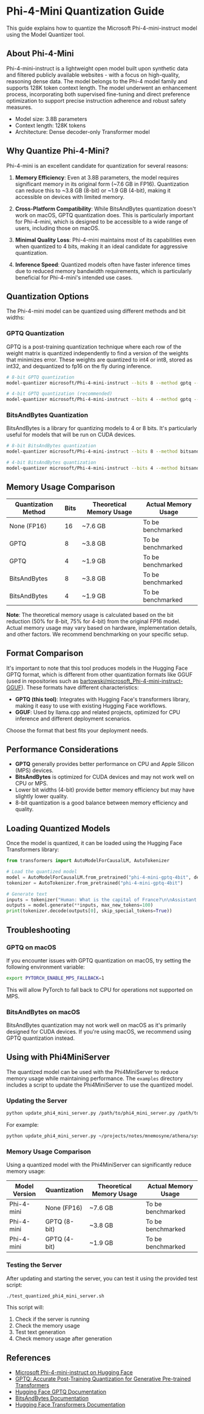 # Phi-4-Mini Quantization Guide

This guide explains how to quantize the Microsoft Phi-4-mini-instruct model using the Model Quantizer tool.

## About Phi-4-Mini

Phi-4-mini-instruct is a lightweight open model built upon synthetic data and filtered publicly available websites - with a focus on high-quality, reasoning dense data. The model belongs to the Phi-4 model family and supports 128K token context length. The model underwent an enhancement process, incorporating both supervised fine-tuning and direct preference optimization to support precise instruction adherence and robust safety measures.

- Model size: 3.8B parameters
- Context length: 128K tokens
- Architecture: Dense decoder-only Transformer model

## Why Quantize Phi-4-Mini?

Phi-4-mini is an excellent candidate for quantization for several reasons:

1. **Memory Efficiency**: Even at 3.8B parameters, the model requires significant memory in its original form (~7.6 GB in FP16). Quantization can reduce this to ~3.8 GB (8-bit) or ~1.9 GB (4-bit), making it accessible on devices with limited memory.

2. **Cross-Platform Compatibility**: While BitsAndBytes quantization doesn't work on macOS, GPTQ quantization does. This is particularly important for Phi-4-mini, which is designed to be accessible to a wide range of users, including those on macOS.

3. **Minimal Quality Loss**: Phi-4-mini maintains most of its capabilities even when quantized to 4 bits, making it an ideal candidate for aggressive quantization.

4. **Inference Speed**: Quantized models often have faster inference times due to reduced memory bandwidth requirements, which is particularly beneficial for Phi-4-mini's intended use cases.

## Quantization Options

The Phi-4-mini model can be quantized using different methods and bit widths:

### GPTQ Quantization

GPTQ is a post-training quantization technique where each row of the weight matrix is quantized independently to find a version of the weights that minimizes error. These weights are quantized to int4 or int8, stored as int32, and dequantized to fp16 on the fly during inference.

```bash
# 8-bit GPTQ quantization
model-quantizer microsoft/Phi-4-mini-instruct --bits 8 --method gptq --output-dir phi-4-mini-gptq-8bit

# 4-bit GPTQ quantization (recommended)
model-quantizer microsoft/Phi-4-mini-instruct --bits 4 --method gptq --output-dir phi-4-mini-gptq-4bit
```

### BitsAndBytes Quantization

BitsAndBytes is a library for quantizing models to 4 or 8 bits. It's particularly useful for models that will be run on CUDA devices.

```bash
# 8-bit BitsAndBytes quantization
model-quantizer microsoft/Phi-4-mini-instruct --bits 8 --method bitsandbytes --output-dir phi-4-mini-bnb-8bit

# 4-bit BitsAndBytes quantization
model-quantizer microsoft/Phi-4-mini-instruct --bits 4 --method bitsandbytes --output-dir phi-4-mini-bnb-4bit
```

## Memory Usage Comparison

| Quantization Method | Bits | Theoretical Memory Usage | Actual Memory Usage |
| ------------------- | ---- | ------------------------ | ------------------- |
| None (FP16)         | 16   | ~7.6 GB                  | To be benchmarked   |
| GPTQ                | 8    | ~3.8 GB                  | To be benchmarked   |
| GPTQ                | 4    | ~1.9 GB                  | To be benchmarked   |
| BitsAndBytes        | 8    | ~3.8 GB                  | To be benchmarked   |
| BitsAndBytes        | 4    | ~1.9 GB                  | To be benchmarked   |

**Note**: The theoretical memory usage is calculated based on the bit reduction (50% for 8-bit, 75% for 4-bit) from the original FP16 model. Actual memory usage may vary based on hardware, implementation details, and other factors. We recommend benchmarking on your specific setup.

## Format Comparison

It's important to note that this tool produces models in the Hugging Face GPTQ format, which is different from other quantization formats like GGUF (used in repositories such as [bartowski/microsoft_Phi-4-mini-instruct-GGUF](https://huggingface.co/bartowski/microsoft_Phi-4-mini-instruct-GGUF)). These formats have different characteristics:

- **GPTQ (this tool)**: Integrates with Hugging Face's transformers library, making it easy to use with existing Hugging Face workflows.
- **GGUF**: Used by llama.cpp and related projects, optimized for CPU inference and different deployment scenarios.

Choose the format that best fits your deployment needs.

## Performance Considerations

- **GPTQ** generally provides better performance on CPU and Apple Silicon (MPS) devices.
- **BitsAndBytes** is optimized for CUDA devices and may not work well on CPU or MPS.
- Lower bit widths (4-bit) provide better memory efficiency but may have slightly lower quality.
- 8-bit quantization is a good balance between memory efficiency and quality.

## Loading Quantized Models

Once the model is quantized, it can be loaded using the Hugging Face Transformers library:

```python
from transformers import AutoModelForCausalLM, AutoTokenizer

# Load the quantized model
model = AutoModelForCausalLM.from_pretrained("phi-4-mini-gptq-4bit", device_map="auto")
tokenizer = AutoTokenizer.from_pretrained("phi-4-mini-gptq-4bit")

# Generate text
inputs = tokenizer("Human: What is the capital of France?\n\nAssistant:", return_tensors="pt")
outputs = model.generate(**inputs, max_new_tokens=100)
print(tokenizer.decode(outputs[0], skip_special_tokens=True))
```

## Troubleshooting

### GPTQ on macOS

If you encounter issues with GPTQ quantization on macOS, try setting the following environment variable:

```bash
export PYTORCH_ENABLE_MPS_FALLBACK=1
```

This will allow PyTorch to fall back to CPU for operations not supported on MPS.

### BitsAndBytes on macOS

BitsAndBytes quantization may not work well on macOS as it's primarily designed for CUDA devices. If you're using macOS, we recommend using GPTQ quantization instead.

## Using with Phi4MiniServer

The quantized model can be used with the Phi4MiniServer to reduce memory usage while maintaining performance. The `examples` directory includes a script to update the Phi4MiniServer to use the quantized model.

### Updating the Server

```bash
python update_phi4_mini_server.py /path/to/phi4_mini_server.py /path/to/quantized/model
```

For example:

```bash
python update_phi4_mini_server.py ~/projects/notes/mnemosyne/athena/system/llm_server/phi4_mini_server.py ./quantized-models/phi4-mini-gptq-4bit
```

### Memory Usage Comparison

Using a quantized model with the Phi4MiniServer can significantly reduce memory usage:

| Model Version | Quantization | Theoretical Memory Usage | Actual Memory Usage |
|---------------|--------------|--------------------------|---------------------|
| Phi-4-mini    | None (FP16)  | ~7.6 GB                  | To be benchmarked   |
| Phi-4-mini    | GPTQ (8-bit) | ~3.8 GB                  | To be benchmarked   |
| Phi-4-mini    | GPTQ (4-bit) | ~1.9 GB                  | To be benchmarked   |

### Testing the Server

After updating and starting the server, you can test it using the provided test script:

```bash
./test_quantized_phi4_mini_server.sh
```

This script will:
1. Check if the server is running
2. Check the memory usage
3. Test text generation
4. Check memory usage after generation

## References

- [Microsoft Phi-4-mini-instruct on Hugging Face](https://huggingface.co/microsoft/Phi-4-mini-instruct)
- [GPTQ: Accurate Post-Training Quantization for Generative Pre-trained Transformers](https://arxiv.org/abs/2210.17323)
- [Hugging Face GPTQ Documentation](https://huggingface.co/docs/transformers/en/quantization/gptq)
- [BitsAndBytes Documentation](https://github.com/TimDettmers/bitsandbytes)
- [Hugging Face Transformers Documentation](https://huggingface.co/docs/transformers/index) 